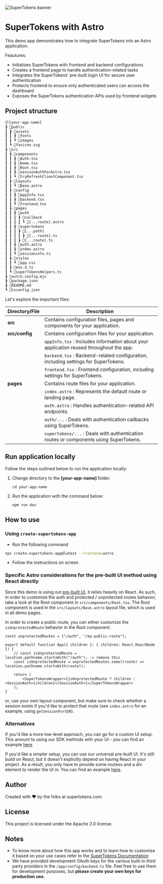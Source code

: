 ![SuperTokens banner](https://raw.githubusercontent.com/supertokens/supertokens-logo/master/images/Artboard%20%E2%80%93%2027%402x.png)

# SuperTokens with Astro

This demo app demonstrates how to integrate SuperTokens into an Astro application.

Feautures:

-   Initializes SuperTokens with frontend and backend configurations
-   Creates a frontend page to handle authentication-related tasks
-   Integrates the SuperTokens' pre-built login UI for secure user authentication
-   Protects frontend to ensure only authenticated users can access the dashboard
-   Exposes the SuperTokens authentication APIs used by frontend widgets

## Project structure

```txt
📦[your-app-name]
┣ 📂public
┃ ┣ 📂assets
┃ ┃ ┣ 📂fonts
┃ ┃ ┗ 📂images
┃ ┗ 📜favicon.svg
┣ 📂src
┃ ┣ 📂components
┃ ┃ ┣ 📜Auth.tsx
┃ ┃ ┣ 📜Home.tsx
┃ ┃ ┣ 📜Root.tsx
┃ ┃ ┣ 📜sessionAuthForAstro.tsx
┃ ┃ ┗ 📜tryRefreshClientComponent.tsx
┃ ┣ 📂layouts
┃ ┃ ┗ 📜Base.astro
┃ ┣ 📂config
┃ ┃ ┣ 📜appInfo.tsx
┃ ┃ ┣ 📜backend.tsx
┃ ┃ ┗ 📜frontend.tsx
┃ ┣ 📂pages
┃ ┃ ┣ 📂auth
┃ ┃ ┃ ┣ 📂callback
┃ ┃ ┃ ┃ ┗ 📜[...route].astro
┃ ┃ ┣ 📂supertokens
┃ ┃ ┃ ┣ 📜[...path]
┃ ┃ ┃ ┃ ┣ 📜[...route].ts
┃ ┃ ┃ ┣ 📜[...route].ts
┃ ┃ ┣ 📜auth.astro
┃ ┃ ┣ 📜index.astro
┃ ┃ ┗ 📜sessioninfo.ts
┃ ┣ 📂styles
┃ ┃ ┗ 📜app.css
┃ ┣ 📜env.d.ts
┃ ┗ 📜superTokensHelpers.ts
┣ 📜astro.config.mjs
┣ 📜package.json
┣ 📜README.md
┗ 📜tsconfig.json
```

Let's explore the important files:

| Directory/File | Description                                                                            |
| -------------- | -------------------------------------------------------------------------------------- |
| **src**        | Contains configuration files, pages and components for your application.               |
| **src/config** | Contains configuration files for your application.                                     |
|                | `appInfo.tsx` : Includes information about your application reused throughout the app. |
|                | `backend.tsx` : Backend-related configuration, including settings for SuperTokens.     |
|                | `frontend.tsx` : Frontend configuration, including settings for SuperTokens.           |
| **pages**      | Contains route files for your application.                                             |
|                | `index.astro` : Represents the default route or landing page.                          |
|                | `auth.astro` : Handles authentication-related API endpoints.                           |
|                | `auth/...` : Deals with authentication callbacks using SuperTokens.                    |
|                | `supertokens/...` : Deals with authentication routes or components using SuperTokens.  |

## Run application locally

Follow the steps outlined below to run the application locally:

1. Change directory to the **[your-app-name]** folder.

    ```shell
    cd your-app-name
    ```

2. Run the application with the command below:

    ```shell
    npm run dev
    ```

## How to use

### Using `create-supertokens-app`

-   Run the following command

```bash
npx create-supertokens-app@latest --frontend=astro
```

-   Follow the instructions on screen

### Specific Astro considerations for the pre-built UI method using React directly

Since this demo is using out [pre-built UI](https://supertokens.com/docs/thirdpartyemailpassword/pre-built-ui/setup/frontend), it relies heavily on React. As such, in order to customize the auth and protected / unprotected routes behavior, take a look at the Root component in `src/components/Root.tsx`. The Root component is used in the `src/layouts/Base.astro` layout file, which is used in all demo pages.

In order to create a public route, you can either customize the `isUnprotectedRoute` behavior in the Root component:

```tsx
const unprotectedRoutes = ["/auth", "/my-public-route"];

export default function App({ children }: { children: React.ReactNode }) {
    // const isUnprotectedRoute = location.pathname.startsWith("/auth"); -> remove this
    const isUnprotectedRoute = unprotectedRoutes.some((route) => location.pathname.startsWith(route));

    return (
        <SuperTokensWrapper>{isUnprotectedRoute ? children : <SessionAuth>{children}</SessionAuth>}</SuperTokensWrapper>
    );
}
```

or, use your own layout component, but make sure to check whether a session exists if you'd like to protect that route (see `index.astro` for an example, using `getSessionForSSR`).

### Alternatives

If you'd like a more low-level approach, you can go for a custom UI setup. This amount to using our SDK methods with your UI - you can find an example [here]().

If you'd like a simpler setup, you can use our universal pre-built UI. It's still build on React, but it doesn't explicitly depend on having React in your project. As a result, you only have to provide some routess and a div element to render the UI in. You can find an example [here]().

## Author

Created with :heart: by the folks at supertokens.com.

## License

This project is licensed under the Apache 2.0 license.

## Notes

-   To know more about how this app works and to learn how to customise it based on your use cases refer to the [SuperTokens Documentation](https://supertokens.com/docs/guides)
-   We have provided development OAuth keys for the various built-in third party providers in the `/app/config/backend.ts` file. Feel free to use them for development purposes, but **please create your own keys for production use**.
